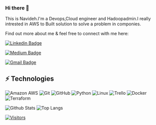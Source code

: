 ### Hi there 👋

This is Navideh.I'm a Devops,Cloud engineer and Hadoopadmin.I really intrested in AWS to Built solution to solve a problem in componies.

Find out more about me & feel free to connect with me here:

<!-- Replace the fields below with the information requested. Remember to remove the encapsulating <> characters. For spaces in names, use %20 (e.g. Broadus%20Palmer) -->

[![Linkedin Badge](https://img.shields.io/badge/-Navideh%20Baghaifar-blue?style=flat-square&logo=Linkedin&logoColor=white&link=https://www.linkedin.com/in/navideh-baghaifar/)](https://www.linkedin.com/in/navideh-baghaifar/)

[![Medium Badge](https://img.shields.io/badge/Navideh%20Baghaifar-12100E?style=flat-square&logo=medium&logoColor=white&link=https:https://medium.com/@navidehbaghaifar)](https://medium.com/@navidehbaghaifar)

[![Gmail Badge](https://img.shields.io/badge/-navidehbaghaifar@gmail.com-c14438?style=flat-square&logo=Gmail&logoColor=white&link=mailto:navidehbaghaifar@gmail.com)](mailto:navidehbaghaifar@gmail.com)

## ⚡ Technologies

<!-- Check out the Badges folder for more badges -->

![Amazon AWS](https://img.shields.io/badge/Amazon%20AWS-232F3E?style=flat-square&logo=amazon-aws)
![Git](https://img.shields.io/badge/-Git-black?style=flat-square&logo=git)
![GitHub](https://img.shields.io/badge/-GitHub-181717?style=flat-square&logo=github)
![Python](https://img.shields.io/badge/-Python-black?style=flat-square&logo=Python)
![Linux](https://img.shields.io/badge/Linux-FCC624?style=flat-square&logo=linux&logoColor=black)
![Trello](https://img.shields.io/badge/Trello-%23026AA7.svg?style=flat-square&logo=Trello&logoColor=white)
![Docker](https://img.shields.io/badge/docker-%230db7ed.svg?style=for-the-badge&logo=docker&logoColor=white)
![Terraform](https://img.shields.io/badge/terraform-%235835CC.svg?style=for-the-badge&logo=terraform&logoColor=white)

<!-- Replace the fields below with the information requested. Remember to remove the encapsulating <> characters. -->

![Github Stats](https://github-readme-stats.vercel.app/api?username=NavidehBaghaeifar&count_private=true&show_icons=true&include_all_commits=true)
![Top Langs](https://github-readme-stats.vercel.app/api/top-langs/?username=NavidehBaghaeifar&hide=TeX&layout=compact)


[![Visitors](https://api.visitorbadge.io/api/visitors?path=LevelUpInTech%2FLevelUpInTech&label=VISITORS&countColor=%23263759)](https://visitorbadge.io/status?path=LevelUpInTech%2FLevelUpInTech)
